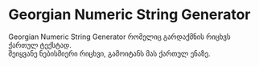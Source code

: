 # Georgian Numeric String Generator

Georgian Numeric String Generator რომელიც გარდაქმნის რიცხვს ქართულ ტექსტად.  
შეიყვანე ნებისმიერი რიცხვი, გამოიტანს მას ქართულ ენაზე.
